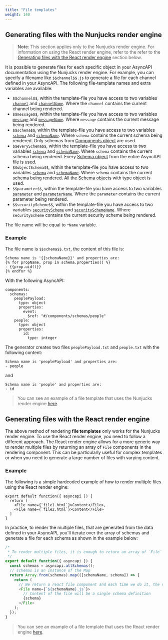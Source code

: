 ```yaml
---
title: "File templates"
weight: 140
---
```


## Generating files with the Nunjucks render engine

> **Note**: This section applies only to the Nunjucks render engine. For information on using the React render engine, refer to the refer to the [Generating files with the React render engine](#generating-files-with-the-react-render-engine) section below.

It is possible to generate files for each specific object in your AsyncAPI documentation using the Nunjucks render engine. For example, you can specify a filename like `$$channel$$.js` to generate a file for each channel defined in your AsyncAPI. The following file-template names and extra variables are available:

   - `$$channel$$`, within the template-file you have access to two variables [`channel`](https://github.com/asyncapi/parser-api/blob/master/docs/api.md#channel) and [`channelName`](https://github.com/asyncapi/parser-api/blob/master/docs/api.md#channels). Where the `channel` contains the current channel being rendered.
   - `$$message$$`, within the template-file you have access to two variables [`message`](https://github.com/asyncapi/parser-api/blob/master/docs/api.md#message) and [`messageName`](https://github.com/asyncapi/parser-api/blob/master/docs/api.md#message). Where `message` contains the current message being rendered.
   - `$$schema$$`, within the template-file you have access to two variables [`schema`](https://github.com/asyncapi/parser-api/blob/master/docs/api.md#schema) and [`schemaName`](https://github.com/asyncapi/parser-api/blob/master/docs/api.md#schema). Where `schema` contains the current schema being rendered. Only schemas from [Components object](https://www.asyncapi.com/docs/reference/specification/latest#componentsObject) are used. 
   - `$$everySchema$$`, within the template-file you have access to two variables [`schema`](https://github.com/asyncapi/parser-api/blob/master/docs/api.md#schema) and [`schemaName`](https://github.com/asyncapi/parser-api/blob/master/docs/api.md#schemas). Where `schema` contains the current schema being rendered. Every [Schema object](https://www.asyncapi.com/docs/specifications/2.0.0/#schemaObject) from the entire AsyncAPI file is used.
   - `$$objectSchema$$`, within the template-file you have access to two variables [`schema`](https://github.com/asyncapi/parser-api/blob/master/docs/api.md#schema) and [`schemaName`](https://github.com/asyncapi/parser-api/blob/master/docs/api.md#schemas). Where `schema` contains the current schema being rendered. All the [Schema objects](https://www.asyncapi.com/docs/reference/specification/latest#multiFormatSchemaObject) with type object is used.
   - `$$parameter$$`, within the template-file you have access to two variables [`parameter`](https://github.com/asyncapi/parser-api/blob/master/docs/api.md#channelparameter) and [`parameterName`](https://github.com/asyncapi/parser-api/blob/master/docs/api.md#channelparameters). Where the `parameter` contains the current parameter being rendered.
   - `$$securityScheme$$`, within the template-file you have access to two variables [`securityScheme`](https://github.com/asyncapi/parser-api/blob/master/docs/api.md#securityscheme) and [`securitySchemeName`](https://github.com/asyncapi/parser-api/blob/master/docs/api.md#securityschemes). Where `securityScheme` contains the current security scheme being rendered.

The file name will be equal to `*Name` variable.

### Example

The file name is `$$schema$$.txt`, the content of this file is:
```
Schema name is '{{schemaName}}' and properties are:
{% for propName, prop in schema.properties() %}
- {{prop.uid()}}
{% endfor %}
```

With the following AsyncAPI:
```
components:
  schemas: 
    peoplePayload:
      type: object
      properties:
        event:
          $ref: "#/components/schemas/people"
    people:
      type: object
      properties:
        id:
          type: integer
```

The generator creates two files `peoplePayload.txt` and `people.txt` with the following content:
```
Schema name is 'peoplePayload' and properties are:
- people
```

and
```
Schema name is 'people' and properties are:
- id
```

> You can see an example of a file template that uses the Nunjucks render engine [here](https://github.com/asyncapi/template-for-generator-templates/tree/nunjucks/template/schemas).

## Generating files with the React render engine

The above method of rendering **file templates** only works for the Nunjucks render engine. To use the React render engine, you need to follow a different approach. The React render engine allows for a more generic way to render multiple files by returning an array of `File` components in the rendering component. This can be particularly useful for complex templates or when you need to generate a large number of files with varying content.

### Example

The following is a simple hardcoded example of how to render multiple files using the React render engine:

```tsx
export default function({ asyncapi }) {
  return [
    <File name={`file1.html`}>Content</File>,
    <File name={`file2.html`}>Content</File>
  ]
}
```

In practice, to render the multiple files, that are generated from the data defined in your AsyncAPI, you'll iterate over the array of schemas and generate a file for each schema as shown in the example below:

```js
/*
 * To render multiple files, it is enough to return an array of `File` components in the rendering component, like in following example.
 */
export default function({ asyncapi }) {
  const schemas = asyncapi.allSchemas();
  // schemas is an instance of the Map
  return Array.from(schemas).map(([schemaName, schema]) => {
    return (
      // We return a react file component and each time we do it, the name of the generated file will be a schema name
      <File name={`${schemaName}.js`}>
        // Content of the file will be a single schema definition
        {schema}
      </File>
    );
  });
}
```

> You can see an example of a file template that uses the React render engine [here](https://github.com/asyncapi/template-for-generator-templates/blob/master/template/schemas/schema.js).